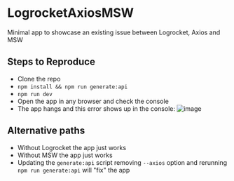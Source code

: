 # LogrocketAxiosMSW

Minimal app to showcase an existing issue between Logrocket, Axios and MSW

## Steps to Reproduce
- Clone the repo
- `npm install && npm run generate:api`
- `npm run dev`
- Open the app in any browser and check the console
- The app hangs and this error shows up in the console:
![image](https://user-images.githubusercontent.com/51244476/191542178-be764d0c-6048-4abf-9448-97daa2a68632.png)

## Alternative paths
- Without Logrocket the app just works
- Without MSW the app just works
- Updating the `generate:api` script removing `--axios` option and rerunning `npm run generate:api` will "fix" the app
